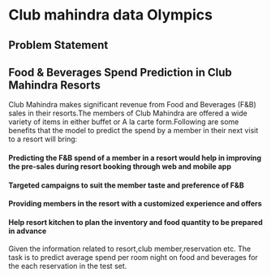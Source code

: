 # Club mahindra data Olympics 

## Problem Statement

## Food & Beverages Spend Prediction in Club Mahindra Resorts
 Club Mahindra makes significant revenue from Food and Beverages (F&B) sales in their resorts.The members of Club Mahindra are offered a wide variety of items in either buffet or A la carte form.Following are some benefits that the model to predict the spend by a member in their next visit to a resort will bring:

#### Predicting the F&B spend of a member in a resort would help in improving the pre-sales during resort booking through web and mobile app
#### Targeted campaigns to suit the member taste and preference of F&B
#### Providing members in the resort with a customized experience and offers
#### Help resort kitchen to plan the inventory and food quantity to be prepared in advance
 Given the information related to resort,club member,reservation etc. The task is to predict average spend per room night on food and beverages for the each reservation in the test set.
